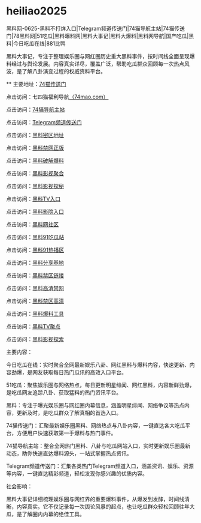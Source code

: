 # heiliao2025
黑料网-0625-黑料不打烊入口|Telegram频道传送门|74猫导航主站|74猫传送门|78黑料网|51吃瓜|黑料曝料网|黑料大事记|黑料大爆料|黑料网导航|国产吃瓜|黑料|今日吃瓜在线|881比鸭

黑料大事记，专注于整理娱乐圈与网红圈历史重大黑料事件，按时间线全面呈现爆料经过与舆论发展。内容真实详尽，覆盖广泛，帮助吃瓜群众回顾每一次热点风波，是了解八卦演变过程的权威资料平台。

** 主要地址：<a href="https://74mao.com/">74猫传送门</a>

点击访问：七四猫福利导航<a href="https://74mao.com/">（74mao.com）</a>

点击访问：<a href="https://74mao.com/">74猫导航主站</a>

点击访问：<a href="https://74mao.com/">Telegram频道传送门</a>

点击访问：<a href="https://aw4-08.pages.dev/">黑料密区地址</a>

点击访问：<a href="https://aw5-08.pages.dev/">黑料禁网正版</a>

点击访问：<a href="https://aw6-08.pages.dev/">黑料破解爆料</a>

点击访问：<a href="https://aw7-08.pages.dev/">黑料影视聚合</a>

点击访问：<a href="https://aw8-08.pages.dev/">黑料影视探秘</a>

点击访问：<a href="https://aw9-08.pages.dev/">黑料TV入口</a>

点击访问：<a href="https://aw10-08.pages.dev/">黑料影院入口</a>

点击访问：<a href="https://aw1-09.pages.dev/">黑料网社区</a>

点击访问：<a href="https://hj-696.pages.dev/">黑料91吃瓜站</a>

点击访问：<a href="https://hj-697.pages.dev/">黑料91热播区</a>

点击访问：<a href="https://aw3-12.pages.dev/">黑料分享基地</a>  

点击访问：<a href="https://aw4-12.pages.dev/">黑料禁区链接</a>  

点击访问：<a href="https://aw5-12.pages.dev/">黑料高清禁网</a>  

点击访问：<a href="https://aw5-09.pages.dev/">黑料禁区高清</a>  

点击访问：<a href="https://aw6-09.pages.dev/">黑料爆料工具</a>  

点击访问：<a href="https://aw7-09.pages.dev/">黑料TV聚点</a>  

点击访问：<a href="https://aw8-09.pages.dev/">黑料影视探索</a>  

主要内容：

今日吃瓜在线：实时聚合全网最新娱乐八卦、网红黑料与爆料内容，快速更新、内容劲爆，是网友获取每日热门瓜讯的高效入口平台。

51吃瓜：聚焦娱乐圈与网络热点，每日更新明星绯闻、网红黑料，内容新鲜劲爆，是吃瓜网友追踪八卦、获取猛料的热门资讯平台。

黑料：专注于曝光娱乐圈与网红圈内幕信息，涵盖明星绯闻、网络争议等热点内容，更新及时，是吃瓜群众了解真相的首选入口。

74猫传送门：汇聚最新娱乐圈黑料、网络热点与八卦内容，一键直达各大吃瓜平台，方便用户快速获取第一手爆料与热门事件。

74猫导航主站：整合全网热门黑料、八卦与吃瓜网站入口，实时更新娱乐圈最新动态，助你快速直达爆料源头，一站式掌握热点资讯。

Telegram频道传送门：汇集各类热门Telegram频道入口，涵盖资讯、娱乐、资源等内容，一键直达精彩频道，轻松发现你感兴趣的优质内容。

社会影响：

黑料大事记详细梳理娱乐圈与网红界的重要爆料事件，从爆发到发酵，时间线清晰，内容真实。它不仅记录每一次舆论风暴的起点，也让吃瓜群众轻松回顾往年大瓜，是了解圈内内幕的绝佳工具。

<span style="display:none;">[Canonical link](）</span>

